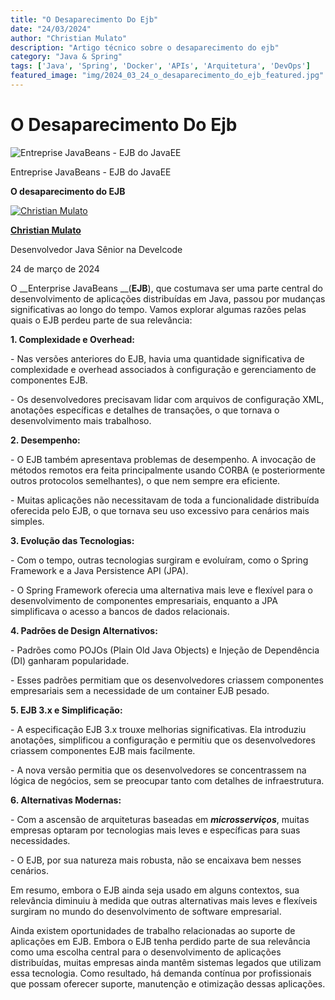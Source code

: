 ```yaml
---
title: "O Desaparecimento Do Ejb"
date: "24/03/2024"
author: "Christian Mulato"
description: "Artigo técnico sobre o desaparecimento do ejb"
category: "Java & Spring"
tags: ['Java', 'Spring', 'Docker', 'APIs', 'Arquitetura', 'DevOps']
featured_image: "img/2024_03_24_o_desaparecimento_do_ejb_featured.jpg"
---
```


# O Desaparecimento Do Ejb

![Entreprise JavaBeans - EJB do JavaEE](img/image_not_found.png)

Entreprise JavaBeans \- EJB do JavaEE

__O desaparecimento do EJB__

[![Christian Mulato](img/image_not_found.png)](https://www.linkedin.com/in/chmulato/)

__[Christian Mulato](https://www.linkedin.com/in/chmulato/)__

Desenvolvedor Java Sênior na Develcode

24 de março de 2024

O __Enterprise JavaBeans __\(__EJB__\), que costumava ser uma parte central do desenvolvimento de aplicações distribuídas em Java, passou por mudanças significativas ao longo do tempo\. Vamos explorar algumas razões pelas quais o EJB perdeu parte de sua relevância:

__1\. Complexidade e Overhead:__

 \- Nas versões anteriores do EJB, havia uma quantidade significativa de complexidade e overhead associados à configuração e gerenciamento de componentes EJB\.

 \- Os desenvolvedores precisavam lidar com arquivos de configuração XML, anotações específicas e detalhes de transações, o que tornava o desenvolvimento mais trabalhoso\.

__2\. Desempenho:__

 \- O EJB também apresentava problemas de desempenho\. A invocação de métodos remotos era feita principalmente usando CORBA \(e posteriormente outros protocolos semelhantes\), o que nem sempre era eficiente\.

 \- Muitas aplicações não necessitavam de toda a funcionalidade distribuída oferecida pelo EJB, o que tornava seu uso excessivo para cenários mais simples\.

__3\. Evolução das Tecnologias:__

 \- Com o tempo, outras tecnologias surgiram e evoluíram, como o Spring Framework e a Java Persistence API \(JPA\)\.

 \- O Spring Framework oferecia uma alternativa mais leve e flexível para o desenvolvimento de componentes empresariais, enquanto a JPA simplificava o acesso a bancos de dados relacionais\.

__4\. Padrões de Design Alternativos:__

 \- Padrões como POJOs \(Plain Old Java Objects\) e Injeção de Dependência \(DI\) ganharam popularidade\.

 \- Esses padrões permitiam que os desenvolvedores criassem componentes empresariais sem a necessidade de um container EJB pesado\.

__5\. EJB 3\.x e Simplificação:__

 \- A especificação EJB 3\.x trouxe melhorias significativas\. Ela introduziu anotações, simplificou a configuração e permitiu que os desenvolvedores criassem componentes EJB mais facilmente\.

 \- A nova versão permitia que os desenvolvedores se concentrassem na lógica de negócios, sem se preocupar tanto com detalhes de infraestrutura\.

__6\. Alternativas Modernas:__

 \- Com a ascensão de arquiteturas baseadas em __*microsserviços*__, muitas empresas optaram por tecnologias mais leves e específicas para suas necessidades\.

 \- O EJB, por sua natureza mais robusta, não se encaixava bem nesses cenários\.

Em resumo, embora o EJB ainda seja usado em alguns contextos, sua relevância diminuiu à medida que outras alternativas mais leves e flexíveis surgiram no mundo do desenvolvimento de software empresarial\.

Ainda existem oportunidades de trabalho relacionadas ao suporte de aplicações em EJB\. Embora o EJB tenha perdido parte de sua relevância como uma escolha central para o desenvolvimento de aplicações distribuídas, muitas empresas ainda mantêm sistemas legados que utilizam essa tecnologia\. Como resultado, há demanda contínua por profissionais que possam oferecer suporte, manutenção e otimização dessas aplicações\.

